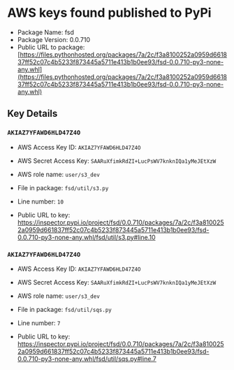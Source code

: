 # AWS keys found published to PyPi

* Package Name: fsd
* Package Version: 0.0.710
* Public URL to package: [https://files.pythonhosted.org/packages/7a/2c/f3a8100252a0959d661837ff52c07c4b5233f873445a5711e413b1b0ee93/fsd-0.0.710-py3-none-any.whl](https://files.pythonhosted.org/packages/7a/2c/f3a8100252a0959d661837ff52c07c4b5233f873445a5711e413b1b0ee93/fsd-0.0.710-py3-none-any.whl)

## Key Details

### `AKIAZ7YFAWD6HLD47Z4O`

* AWS Access Key ID: `AKIAZ7YFAWD6HLD47Z4O`
* AWS Secret Access Key: `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` 
* AWS role name: `user/s3_dev`
* File in package: `fsd/util/s3.py`
* Line number: `10`

* Public URL to key: https://inspector.pypi.io/project/fsd/0.0.710/packages/7a/2c/f3a8100252a0959d661837ff52c07c4b5233f873445a5711e413b1b0ee93/fsd-0.0.710-py3-none-any.whl/fsd/util/s3.py#line.10



### `AKIAZ7YFAWD6HLD47Z4O`

* AWS Access Key ID: `AKIAZ7YFAWD6HLD47Z4O`
* AWS Secret Access Key: `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` 
* AWS role name: `user/s3_dev`
* File in package: `fsd/util/sqs.py`
* Line number: `7`

* Public URL to key: https://inspector.pypi.io/project/fsd/0.0.710/packages/7a/2c/f3a8100252a0959d661837ff52c07c4b5233f873445a5711e413b1b0ee93/fsd-0.0.710-py3-none-any.whl/fsd/util/sqs.py#line.7


